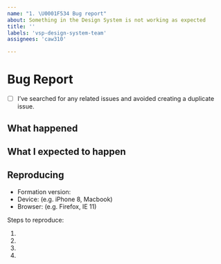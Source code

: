 ```yaml
---
name: "1. \U0001F534 Bug report"
about: Something in the Design System is not working as expected
title: ''
labels: 'vsp-design-system-team'
assignees: 'caw310'

---
```


# Bug Report

- [ ] I’ve searched for any related issues and avoided creating a duplicate issue.

## What happened

<!--
  Describe in detail what went wrong; screenshots, videos, or gifs are strongly encouraged
-->

## What I expected to happen

<!--
  What did you expect to happen?
-->


## Reproducing
- Formation version:
- Device: (e.g. iPhone 8, Macbook)
- Browser: (e.g. Firefox, IE 11)

Steps to reproduce:

1.
2.
3.
4.
